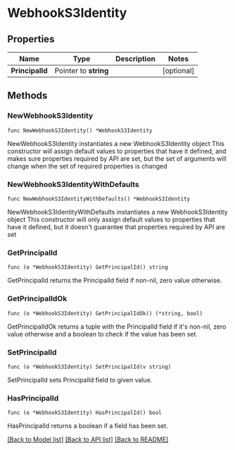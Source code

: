 # WebhookS3Identity

## Properties

Name | Type | Description | Notes
------------ | ------------- | ------------- | -------------
**PrincipalId** | Pointer to **string** |  | [optional] 

## Methods

### NewWebhookS3Identity

`func NewWebhookS3Identity() *WebhookS3Identity`

NewWebhookS3Identity instantiates a new WebhookS3Identity object
This constructor will assign default values to properties that have it defined,
and makes sure properties required by API are set, but the set of arguments
will change when the set of required properties is changed

### NewWebhookS3IdentityWithDefaults

`func NewWebhookS3IdentityWithDefaults() *WebhookS3Identity`

NewWebhookS3IdentityWithDefaults instantiates a new WebhookS3Identity object
This constructor will only assign default values to properties that have it defined,
but it doesn't guarantee that properties required by API are set

### GetPrincipalId

`func (o *WebhookS3Identity) GetPrincipalId() string`

GetPrincipalId returns the PrincipalId field if non-nil, zero value otherwise.

### GetPrincipalIdOk

`func (o *WebhookS3Identity) GetPrincipalIdOk() (*string, bool)`

GetPrincipalIdOk returns a tuple with the PrincipalId field if it's non-nil, zero value otherwise
and a boolean to check if the value has been set.

### SetPrincipalId

`func (o *WebhookS3Identity) SetPrincipalId(v string)`

SetPrincipalId sets PrincipalId field to given value.

### HasPrincipalId

`func (o *WebhookS3Identity) HasPrincipalId() bool`

HasPrincipalId returns a boolean if a field has been set.


[[Back to Model list]](../README.md#documentation-for-models) [[Back to API list]](../README.md#documentation-for-api-endpoints) [[Back to README]](../README.md)


